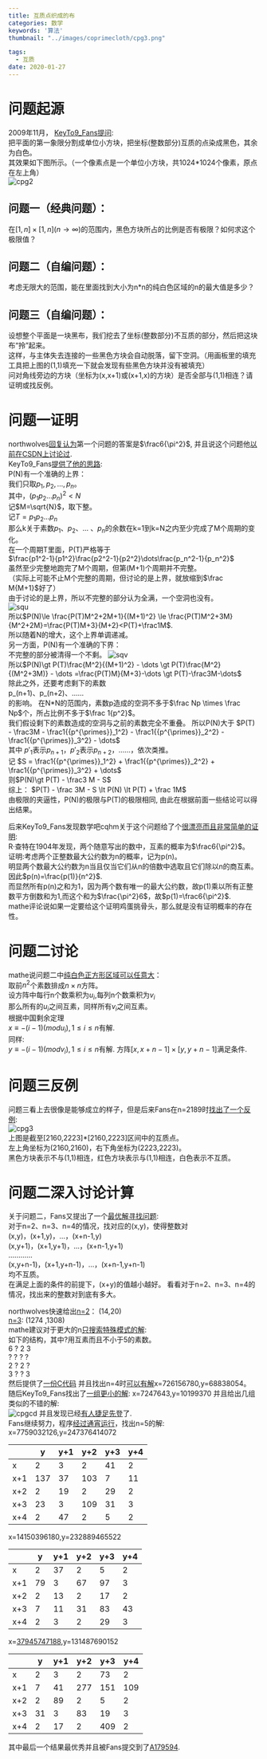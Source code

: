 ```yaml
---
title: 互质点织成的布
categories: 数学
keywords: '算法'
thumbnail: "../images/coprimecloth/cpg3.png"

tags:
  - 互质
date: 2020-01-27
---
```


# 问题起源
2009年11月， [KeyTo9\_Fans提问](https://bbs.emath.ac.cn/thread-1946-1-1.html):  
把平面的第一象限分割成单位小方块，把坐标(整数部分)互质的点染成黑色，其余为白色。  
其效果如下图所示。（一个像素点是一个单位小方块，共1024\*1024个像素，原点在左上角）  
![cpg2](../images/coprimecloth/cpg2.png)  
<!--more-->
## 问题一（经典问题）：  
在$[1,n]\times [1,n](n\to\infty)$的范围内，黑色方块所占的比例是否有极限？如何求这个极限值？  
## 问题二（自编问题）：  
考虑无限大的范围，能在里面找到大小为n\*n的纯白色区域的n的最大值是多少？  
## 问题三（自编问题）：  
设想整个平面是一块黑布，我们挖去了坐标(整数部分)不互质的部分，然后把这块布“拎”起来。  
这样，与主体失去连接的一些黑色方块会自动脱落，留下空洞。（用画板里的填充工具把上图的(1,1)填充一下就会发现有些黑色方块并没有被填充）  
问对角线旁边的方块（坐标为(x,x+1)或(x+1,x)的方块）是否全部与(1,1)相连？请证明或找反例。  

# 问题一证明
northwolves[回复认为](https://bbs.emath.ac.cn/forum.php?mod=redirect&goto=findpost&ptid=1946&pid=23531&fromuid=20)第一个问题的答案是$\frac6{\pi^2}$, 并且说这个问题他[以前在CSDN上讨论过](https://bbs.csdn.net/topics/80204336).  
KeyTo9\_Fans[提供了他的思路](https://bbs.emath.ac.cn/forum.php?mod=redirect&goto=findpost&ptid=1946&pid=23606&fromuid=20):  
P(N)有一个准确的上界：  
我们只取$p_1,p_2,\dots,p_n$。  
其中，$(p_1p_2\dots p_n)^2\lt N$  
记$M=\sqrt{N}$，取下整。  
记$T=p_1p_2\dots p_n$  
那么k关于素数$p_1$、$p_2$、... 、$p_n$的余数在k=1到k=N之内至少完成了M个周期的变化。  
在一个周期T里面，P(T)严格等于  
$\frac{p1^2-1}{p1^2}\frac{p2^2-1}{p2^2}\dots\frac{p_n^2-1}{p_n^2}$  
虽然至少完整地跑完了M个周期，但第(M+1)个周期并不完整。  
（实际上可能不止M个完整的周期，但讨论的是上界，就放缩到$\frac M{M+1}$好了）  
由于讨论的是上界，所以不完整的部分认为全满，一个空洞也没有。  
![squ](../images/coprimecloth/cosqu.PNG)  
所以$P(N)\le \frac{P(T)M^2+2M+1}{(M+1)^2} \le \frac{P(T)M^2+3M}{M^2+2M}=\frac{P(T)M+3}{M+2}<P(T)+\frac1M$.  
所以随着N的增大，这个上界单调递减。  
另一方面，P(N)有一个准确的下界：  
不完整的部分被清得一个不剩。
![sqv](../images/coprimecloth/cosqv.PNG)  
所以$P(N)\gt P(T)\frac{M^2}{(M+1)^2} - \dots \gt P(T)\frac{M^2}{(M^2+3M)} - \dots =\frac{P(T)M}{M+3}-\dots \gt P(T)-\frac3M-\dots$  
除此之外，还要考虑剩下的素数  
p_(n+1)、p_(n+2)、......  
的影响。 
在N\*N的范围内，素数p造成的空洞不多于$\frac Np \times \frac Np$个，所占比例不多于$\frac 1{p^2}$。  
我们假设剩下的素数造成的空洞与之前的素数完全不重叠。
所以P(N)大于
$P(T) - \frac3M - \frac1{{p^{\primes}}_1^2} - \frac1{{p^{\primes}}_2^2} - \frac1{{p^{\primes}}_3^2} - \dots$  
其中 $p'_1$表示$p_{n+1}$，$p'_2$表示$p_{n+2}$，……，依次类推。  
记 $S = \frac1{{p^{\primes}}_1^2} + \frac1{{p^{\primes}}_2^2} + \frac1{{p^{\primes}}_3^2} + \dots$  
则$P(N)\gt P(T) - \frac3 M - S$  
综上：
$P(T) - \frac 3M - S \lt P(N) \lt P(T) + \frac 1M$  
由极限的夹逼性，P(N)的极限与P(T)的极限相同, 由此在根据前面一些结论可以得出结果。  

后来KeyTo9\_Fans发现数学吧cqhm关于这个问题给了个[很漂亮而且非常简单的证明](http://tieba.baidu.com/f?kz=192294075):  
R·查特在1904年发现，两个随意写出的数中，互素的概率为$\frac6{\pi^2}$。  
证明:考虑两个正整数最大公约数为n的概率，记为p(n)。  
明显两个数最大公约数为n当且仅当它们从n的倍数中选取且它们除以n的商互素。  
因此$p(n)=\frac{p(1)}{n^2}$.  
而显然所有p(n)之和为1，因为两个数有唯一的最大公约数，故p(1)乘以所有正整数平方倒数和为1,而这个和为$\frac{\pi^2}6$，故$p(1)=\frac6{\pi^2}$.  
mathe评论说如果一定要给这个证明鸡蛋挑骨头，那么就是没有证明概率的存在性。  

# 问题二讨论
mathe说问题二中[纯白色正方形区域可以任意大](https://bbs.emath.ac.cn/forum.php?mod=redirect&goto=findpost&ptid=1946&pid=23541&fromuid=20)：  
取前$n^2$个素数排成$n\times n$方阵。  
设方阵中每行n个数乘积为$u_i$,每列n个数乘积为$v_i$  
那么所有的$u_i$之间互素，同样所有$v_i$之间互素。  
根据中国剩余定理  
$x\equiv -(i-1) (mod u_i) ,1\le i\le n$有解.  
同样:  
$y\equiv -(i-1) (mod v_i), 1\le i\le n$有解.
方阵$[x,x+n-1]\times[y,y+n-1]$满足条件.  

# 问题三反例
问题三看上去很像是能够成立的样子，但是后来Fans在n=2189时[找出了一个反例](https://bbs.emath.ac.cn/forum.php?mod=redirect&goto=findpost&ptid=1946&pid=23631&fromuid=20):  
![cpg3](../images/coprimecloth/cpg3.png)  
上图是截至[2160,2223]\*[2160,2223]区间中的互质点。  
左上角坐标为(2160,2160)，右下角坐标为(2223,2223)。  
黑色方块表示不与(1,1)相连，红色方块表示与(1,1)相连，白色表示不互质。  

# 问题二深入讨论计算
关于问题二，Fans又提出了一个[最优解寻找问题](https://bbs.emath.ac.cn/thread-1948-1-1.html):  
对于n=2、n=3、n=4的情况，找对应的(x,y)，使得整数对  
(x,y)，(x+1,y)，...，(x+n-1,y)  
(x,y+1)，(x+1,y+1)，...，(x+n-1,y+1)  
............  
(x,y+n-1)，(x+1,y+n-1)，...，(x+n-1,y+n-1)  
均不互质。  
在满足上面的条件的前提下，(x+y)的值越小越好。 
看看对于n=2、n=3、n=4的情况，找出来的整数对到底有多大。  

northwolves快速给出[n=2](https://bbs.emath.ac.cn/forum.php?mod=redirect&goto=findpost&ptid=1948&pid=23585&fromuid=20)： (14,20)  
[n=3](https://bbs.emath.ac.cn/forum.php?mod=redirect&goto=findpost&ptid=1948&pid=23586&fromuid=20): (1274 ,1308)  
mathe建议对于更大的n[只搜索特殊模式的解](https://bbs.emath.ac.cn/forum.php?mod=redirect&goto=findpost&ptid=1948&pid=23682&fromuid=20):  
如下的结构，其中?用互素而且不小于5的素数。  
6 ?  2 3  
? ?  ? ?  
2 ?  2 ?  
3 ?  ? 3  
然后提供了[一份C代码](../attached/coprime/co_mathe.txt)
并且找出n=4时[可以有解](https://bbs.emath.ac.cn/forum.php?mod=redirect&goto=findpost&ptid=1948&pid=23688&fromuid=20)x=726156780,y=68838054。  
随后KeyTo9\_Fans找出了[一组更小的解](https://bbs.emath.ac.cn/forum.php?mod=redirect&goto=findpost&ptid=1948&pid=23724&fromuid=20): x=7247643,y=10199370
并且给出几组类似的不错的解:  
![cpgcd](../images/coprimecloth/cpgcd.png)
并且发现已经[有人捷足先登](http://www.wolframscience.com/nksonline/page-1093b-text)了.  
Fans继续努力，程序[经过通宵运行](https://bbs.emath.ac.cn/forum.php?mod=redirect&goto=findpost&ptid=1948&pid=24017&fromuid=20)，找出n=5的解:  
x=7759032126,y=247376414072  

|   | y  |   y+1| y+2 |y+3| y+4|
|---|----|------|-----|---|----|
|x  | 2  |    3 |  2  | 41|  2 |
|x+1| 137|  37  | 103 | 7 | 11 |
|x+2|   2|  19  |   2 | 29| 2  |
|x+3|  23|    3 |  109| 31| 3  |
|x+4|   2|    47|   2 | 5 |  2 |

x=14150396180,y=232889465522

|   | y  |   y+1| y+2 |y+3| y+4|
|---|----|------|-----|---|----|
|x  | 2  | 37   |2  |  5 |    2|
|x+1|79  |3     |67  |97 |  3|
|x+2| 2  |13   |2   |17  | 2|
|x+3| 7  |11  |31  |83  |43|
|x+4| 2  | 3   | 2  | 29 |  3|

x=[37945747188](https://bbs.emath.ac.cn/forum.php?mod=redirect&goto=findpost&ptid=1948&pid=24048&fromuid=20),y=131487690152

|   | y  |   y+1| y+2 |y+3| y+4|
|---|----|------|-----|---|----|
|x  |2   | 3   |   2  | 73|  2  |
|x+1|7   | 41   |277  |151| 109|
|x+2|2   | 89   |  2  | 5 |    2|
|x+3|31  |  3   |  83 | 19|    3|
|x+4|2   | 17   |  2  |409|  2 |

其中最后一个结果最优秀并且被Fans提交到了[A179594](https://oeis.org/A179594).  
